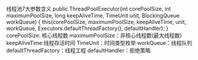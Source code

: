  线程池7大参数含义
  public ThreadPoolExecutor(int corePoolSize,
                              int maximumPoolSize,
                              long keepAliveTime,
                              TimeUnit unit,
                              BlockingQueue<Runnable> workQueue) {
        this(corePoolSize, maximumPoolSize, keepAliveTime, unit, workQueue,
             Executors.defaultThreadFactory(), defaultHandler);
    }
corePoolSize: 核心线程数
maximumPoolSize：非核心线程数(最大线程数)
keepAliveTime:线程存活时间
TimeUnit：时间类型枚举
workQueue：线程队列
defaultThreadFactory：线程工程
defaultHandler：拒绝策略


 